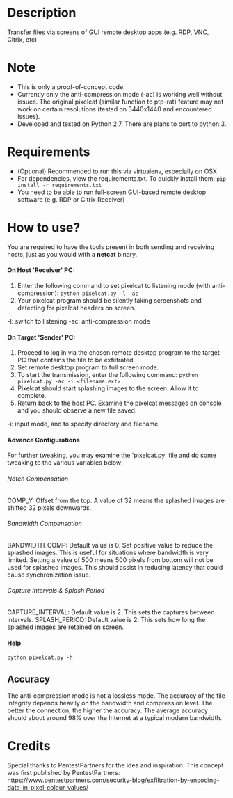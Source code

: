 # Description
Transfer files via screens of GUI remote desktop apps (e.g. RDP, VNC, Citrix, etc)

# Note
- This is only a proof-of-concept code. 
- Currently only the anti-compression mode (-ac) is working well without issues. The original pixelcat (similar function to ptp-rat) feature may not work on certain resolutions (tested on 3440x1440 and encountered issues). 
- Developed and tested on Python 2.7. There are plans to port to python 3.

# Requirements
- (Optional) Recommended to run this via virtualenv, especially on OSX
- For dependencies, view the requirements.txt. To quickly install them:
`pip install -r requirements.txt`
- You need to be able to run full-screen GUI-based remote desktop software (e.g. RDP or Citrix Receiver)

# How to use?
You are required to have the tools present in both sending and receiving hosts, just as you would with a <b>netcat</b> binary. 
#### On Host 'Receiver' PC:
1. Enter the following command to set pixelcat to listening mode (with anti-compression):
`python pixelcat.py -l -ac`
2. Your pixelcat program should be silently taking screenshots and detecting for pixelcat headers on screen.

-l: switch to listening
-ac: anti-compression mode

#### On Target 'Sender' PC:
1. Proceed to log in via the chosen remote desktop program to the target PC that contains the file to be exfiltrated. 
2. Set remote desktop program to full screen mode.
3. To start the transmission, enter the following command:
`python pixelcat.py -ac -i <filename.ext>`
4. Pixelcat should start splashing images to the screen. Allow it to complete.
5. Return back to the host PC. Examine the pixelcat messages on console and you should observe a new file saved.

-i: input mode, and to specify directory and filename

#### Advance Configurations
For further tweaking, you may examine the 'pixelcat.py' file and do some tweaking to the various variables below:
###### Notch Compensation
COMP_Y: Offset from the top. A value of 32 means the splashed images are shifted 32 pixels downwards.
###### Bandwidth Compensation
BANDWIDTH_COMP: Default value is 0. Set positive value to reduce the splashed images. This is useful for situations where bandwidth is very limited. Setting a value of 500 means 500 pixels from bottom will not be used for splashed images. This should assist in reducing latency that could cause synchronization issue. 
###### Capture Intervals & Splash Period
CAPTURE_INTERVAL: Default value is 2. This sets the captures between intervals. 
SPLASH_PERIOD: Default value is 2. This sets how long the splashed images are retained on screen. 

#### Help
`python pixelcat.py -h`

## Accuracy
The anti-compression mode is not a lossless mode. The accuracy of the file integrity depends heavily on the bandwidth and compression level. The better the connection, the higher the accuracy. The average accuracy should about around 98% over the Internet at a typical modern bandwidth.

# Credits
Special thanks to PentestPartners for the idea and inspiration. This concept was first published by PentestPartners:
https://www.pentestpartners.com/security-blog/exfiltration-by-encoding-data-in-pixel-colour-values/
